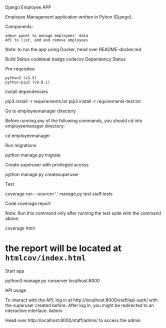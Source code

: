 Django Employee APP

Employee Management application written in Pyhon (Django).

Components:

    admin panel to manage employees' data
    API to list, add and remove employees

Note: to run the app using Docker, head over README-docker.md

Build Status codebeat badge codecov Dependency Status

Pre-requisites:

    python3 (v3.5)
    python-pip3 (v9.0.1)

Install dependencies

pip3 install -r requirements.txt
pip3 install -r requirements-test.txt

Go to employeemanager directory

Before running any of the following commands, you should cd into employeemanager directory:

cd employeemanager

Run migrations

python manage.py migrate

Create superuser with privileged access

python manage.py createsuperuser

Test

coverage run --source='.' manage.py test staff.tests

Code coverage report

Note: Run this command only after running the test suite with the command above.

coverage html
# the report will be located at `htmlcov/index.html`

Start app

python3 manage.py runserver localhost:8000

API usage

To interact with the API, log in at http://localhost:8000/staff/api-auth/ with the superuser created before. After log in, you might be redirected to an interactive interface.
Admin

Head over http://localhost:8000/staff/admin/ to access the admin.
